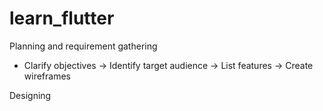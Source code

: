# learn_flutter

Planning and requirement gathering
- Clarify objectives -> Identify target audience -> List features -> Create wireframes


Designing
